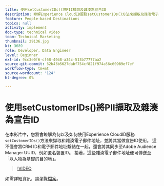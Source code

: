 ```yaml
---
title: 使用setCustomerIDs()將PII擷取及雜湊為宣告ID
description: 瞭解Experience CloudID服務setCustomerIDs()方法來擷取及雜湊電子郵件地址。 瞭解如何當作宣告ID使用。
feature: People-based Destinations
topics: null
activity: implement
doc-type: technical video
team: Technical Marketing
thumbnail: 29136.jpg
kt: 3689
role: Developer, Data Engineer
level: Beginner
exl-id: 9cc3e0f6-cf68-4048-a34c-513b77777aa2
source-git-commit: 62b43b5627dabf754cf821f974a56c60989ef7ef
workflow-type: tm+mt
source-wordcount: '124'
ht-degree: 0%

---
```


# 使用setCustomerIDs()將PII擷取及雜湊為宣告ID

在本影片中，您將會瞭解為何以及如何使用Experience CloudID服務`setCustomerIDs()`方法來擷取和雜湊電子郵件地址，並將其當做宣告ID使用。 這不僅會將CRM ID和電子郵件地址繫結在一起，還會將其同步至Adobe Audience Manager UUID，例如匿名裝置ID。 接著，這些雜湊電子郵件地址便可傳送至「以人物為基礎的目的地」。

>[!VIDEO](https://video.tv.adobe.com/v/29136/?quality=12)

如需詳細資訊，請瀏覽[檔案](https://experienceleague.adobe.com/docs/id-service/using/reference/hashing-support.html)。
